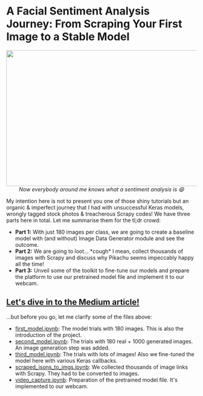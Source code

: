 # A Facial Sentiment Analysis Journey: From Scraping Your First Image to a Stable Model
<p align="center">
  <img width="640" height="360" src="https://miro.medium.com/max/640/1*Z7FCmx7pg6ugIpCFvj78YQ.gif"><br>
  <i>Now everybody around me knows what a sentiment analysis is 😄️</i>
</p>
My intention here is not to present you one of those shiny tutorials but an organic & imperfect journey that I had with unsuccessful Keras models, wrongly tagged stock photos & treacherous Scrapy codes! We have three parts here in total. Let me summarise them for the tl;dr crowd:<br>

* **Part 1:** With just 180 images per class, we are going to create a baseline model with (and without) Image Data Generator module and see the outcome.<br>
* **Part 2:** We are going to loot… \*cough\* I mean, collect thousands of images with Scrapy and discuss why Pikachu seems impeccably happy all the time!<br>
* **Part 3:** Unveil some of the toolkit to fine-tune our models and prepare the platform to use our pretrained model file and implement it to our webcam.<br>
## [Let's dive in to the Medium article!](https://gulmert89.medium.com/facial-sentiment-analysis-by-using-scrapy-and-keras-9d8c20246895)

...but before you go, let me clarify some of the files above:<br>
* [first_model.ipynb](https://github.com/gulmert89/projects/blob/main/facial_sentiment_analysis/first_model.ipynb): The model trials with 180 images. This is also the introduction of the project.
* [second_model.ipynb](https://github.com/gulmert89/projects/blob/main/facial_sentiment_analysis/second_model.ipynb): The trials with 180 real + 1000 generated images. An image generation step was added.
* [third_model.ipynb](https://github.com/gulmert89/projects/blob/main/facial_sentiment_analysis/third_model.ipynb): The trials with lots of images! Also we fine-tuned the model here with various Keras callbacks.
* [scraped_jsons_to_imgs.ipynb](https://github.com/gulmert89/projects/blob/main/facial_sentiment_analysis/scraped_jsons_to_imgs.ipynb): We collected thousands of image links with Scrapy. They had to be converted to images.
* [video_capture.ipynb](https://github.com/gulmert89/projects/blob/main/facial_sentiment_analysis/video_capture.ipynb): Preparation of the pretrained model file. It's implemented to our webcam.
